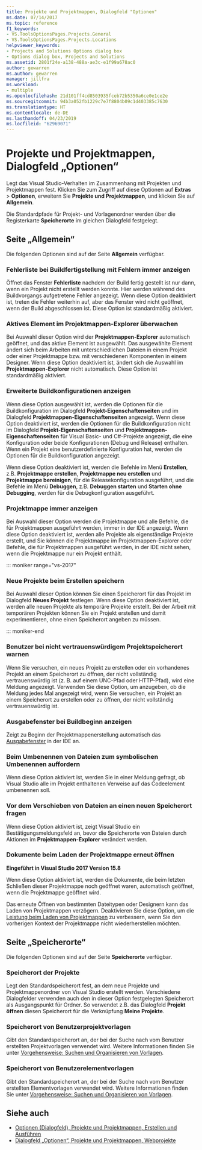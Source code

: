 ```yaml
---
title: Projekte und Projektmappen, Dialogfeld "Optionen"
ms.date: 07/14/2017
ms.topic: reference
f1_keywords:
- VS.ToolsOptionsPages.Projects.General
- VS.ToolsOptionsPages.Projects.Locations
helpviewer_keywords:
- Projects and Solutions Options dialog box
- Options dialog box, Projects and Solutions
ms.assetid: 2801f24e-a138-488a-ae3c-e1f99a678ac0
author: gewarren
ms.author: gewarren
manager: jillfra
ms.workload:
- multiple
ms.openlocfilehash: 21d101ff4cd8503935fceb72b5350a6ce0e1ce2e
ms.sourcegitcommit: 94b3a052fb1229c7e7f8804b09c1d403385c7630
ms.translationtype: HT
ms.contentlocale: de-DE
ms.lasthandoff: 04/23/2019
ms.locfileid: "62969071"
---
```

# <a name="projects-and-solutions-page-options-dialog-box"></a>Projekte und Projektmappen, Dialogfeld „Optionen“

Legt das Visual Studio-Verhalten im Zusammenhang mit Projekten und Projektmappen fest. Klicken Sie zum Zugriff auf diese Optionen auf **Extras** > **Optionen**, erweitern Sie **Projekte und Projektmappen**, und klicken Sie auf **Allgemein**.

Die Standardpfade für Projekt- und Vorlagenordner werden über die Registerkarte **Speicherorte** im gleichen Dialogfeld festgelegt.

## <a name="general-page"></a>Seite „Allgemein“

Die folgenden Optionen sind auf der Seite **Allgemein** verfügbar.

### <a name="always-show-error-list-if-build-finishes-with-errors"></a>Fehlerliste bei Buildfertigstellung mit Fehlern immer anzeigen

Öffnet das Fenster **Fehlerliste** nachdem der Build fertig gestellt ist nur dann, wenn ein Projekt nicht erstellt werden konnte. Hier werden während des Buildvorgangs aufgetretene Fehler angezeigt. Wenn diese Option deaktiviert ist, treten die Fehler weiterhin auf, aber das Fenster wird nicht geöffnet, wenn der Build abgeschlossen ist. Diese Option ist standardmäßig aktiviert.

### <a name="track-active-item-in-solution-explorer"></a>Aktives Element im Projektmappen-Explorer überwachen

Bei Auswahl dieser Option wird der **Projektmappen-Explorer** automatisch geöffnet, und das aktive Element ist ausgewählt. Das ausgewählte Element ändert sich beim Arbeiten mit unterschiedlichen Dateien in einem Projekt oder einer Projektmappe bzw. mit verschiedenen Komponenten in einem Designer. Wenn diese Option deaktiviert ist, ändert sich die Auswahl im **Projektmappen-Explorer** nicht automatisch. Diese Option ist standardmäßig aktiviert.

### <a name="show-advanced-build-configurations"></a>Erweiterte Buildkonfigurationen anzeigen

Wenn diese Option ausgewählt ist, werden die Optionen für die Buildkonfiguration im Dialogfeld **Projekt-Eigenschaftenseiten** und im Dialogfeld **Projektmappen-Eigenschaftenseiten** angezeigt. Wenn diese Option deaktiviert ist, werden die Optionen für die Buildkonfiguration nicht im Dialogfeld **Projekt-Eigenschaftenseiten** und **Projektmappen-Eigenschaftenseiten** für Visual Basic- und C#-Projekte angezeigt, die eine Konfiguration oder beide Konfigurationen (Debug und Release) enthalten. Wenn ein Projekt eine benutzerdefinierte Konfiguration hat, werden die Optionen für die Buildkonfiguration angezeigt.

Wenn diese Option deaktiviert ist, werden die Befehle im Menü **Erstellen**, z.B. **Projektmappe erstellen**, **Projektmappe neu erstellen** und **Projektmappe bereinigen**, für die Releasekonfiguration ausgeführt, und die Befehle im Menü **Debuggen**, z.B. **Debuggen starten** und **Starten ohne Debugging**, werden für die Debugkonfiguration ausgeführt.

### <a name="always-show-solution"></a>Projektmappe immer anzeigen

Bei Auswahl dieser Option werden die Projektmappe und alle Befehle, die für Projektmappen ausgeführt werden, immer in der IDE angezeigt. Wenn diese Option deaktiviert ist, werden alle Projekte als eigenständige Projekte erstellt, und Sie können die Projektmappe im Projektmappen-Explorer oder Befehle, die für Projektmappen ausgeführt werden, in der IDE nicht sehen, wenn die Projektmappe nur ein Projekt enthält.

::: moniker range="vs-2017"

### <a name="save-new-projects-when-created"></a>Neue Projekte beim Erstellen speichern

Bei Auswahl dieser Option können Sie einen Speicherort für das Projekt im Dialogfeld **Neues Projekt** festlegen. Wenn diese Option deaktiviert ist, werden alle neuen Projekte als temporäre Projekte erstellt. Bei der Arbeit mit temporären Projekten können Sie ein Projekt erstellen und damit experimentieren, ohne einen Speicherort angeben zu müssen.

::: moniker-end

### <a name="warn-user-when-the-project-location-is-not-trusted"></a>Benutzer bei nicht vertrauenswürdigem Projektspeicherort warnen

Wenn Sie versuchen, ein neues Projekt zu erstellen oder ein vorhandenes Projekt an einem Speicherort zu öffnen, der nicht vollständig vertrauenswürdig ist (z. B. auf einem UNC-Pfad oder HTTP-Pfad), wird eine Meldung angezeigt. Verwenden Sie diese Option, um anzugeben, ob die Meldung jedes Mal angezeigt wird, wenn Sie versuchen, ein Projekt an einem Speicherort zu erstellen oder zu öffnen, der nicht vollständig vertrauenswürdig ist.

### <a name="show-output-window-when-build-starts"></a>Ausgabefenster bei Buildbeginn anzeigen

Zeigt zu Beginn der Projektmappenerstellung automatisch das [Ausgabefenster](../../ide/reference/output-window.md) in der IDE an.

### <a name="prompt-for-symbolic-renaming-when-renaming-files"></a>Beim Umbenennen von Dateien zum symbolischen Umbenennen auffordern

Wenn diese Option aktiviert ist, werden Sie in einer Meldung gefragt, ob Visual Studio alle im Projekt enthaltenen Verweise auf das Codeelement umbenennen soll.

### <a name="prompt-before-moving-files-to-a-new-location"></a>Vor dem Verschieben von Dateien an einen neuen Speicherort fragen

Wenn diese Option aktiviert ist, zeigt Visual Studio ein Bestätigungsmeldungsfeld an, bevor die Speicherorte von Dateien durch Aktionen im **Projektmappen-Explorer** verändert werden.

### <a name="reopen-documents-on-solution-load"></a>Dokumente beim Laden der Projektmappe erneut öffnen

**Eingeführt in Visual Studio 2017 Version 15.8**

Wenn diese Option aktiviert ist, werden die Dokumente, die beim letzten Schließen dieser Projektmappe noch geöffnet waren, automatisch geöffnet, wenn die Projektmappe geöffnet wird.

Das erneute Öffnen von bestimmten Dateitypen oder Designern kann das Laden von Projektmappen verzögern. Deaktivieren Sie diese Option, um die [Leistung beim Laden von Projektmappen](../../ide/visual-studio-performance-tips-and-tricks.md#disable-automatic-file-restore) zu verbessern, wenn Sie den vorherigen Kontext der Projektmappe nicht wiederherstellen möchten.

## <a name="locations-page"></a>Seite „Speicherorte“

Die folgenden Optionen sind auf der Seite **Speicherorte** verfügbar.

### <a name="projects-location"></a>Speicherort der Projekte

Legt den Standardspeicherort fest, an dem neue Projekte und Projektmappenordner von Visual Studio erstellt werden. Verschiedene Dialogfelder verwenden auch den in dieser Option festgelegten Speicherort als Ausgangspunkt für Ordner. So verwendet z.B. das Dialogfeld **Projekt öffnen** diesen Speicherort für die Verknüpfung **Meine Projekte**.

### <a name="user-project-templates-location"></a>Speicherort von Benutzerprojektvorlagen

Gibt den Standardspeicherort an, der bei der Suche nach vom Benutzer erstellten Projektvorlagen verwendet wird. Weitere Informationen finden Sie unter [Vorgehensweise: Suchen und Organisieren von Vorlagen](../../ide/how-to-locate-and-organize-project-and-item-templates.md).

### <a name="user-item-templates-location"></a>Speicherort von Benutzerelementvorlagen

Gibt den Standardspeicherort an, der bei der Suche nach vom Benutzer erstellten Elementvorlagen verwendet wird. Weitere Informationen finden Sie unter [Vorgehensweise: Suchen und Organisieren von Vorlagen](../../ide/how-to-locate-and-organize-project-and-item-templates.md).

## <a name="see-also"></a>Siehe auch

- [Optionen (Dialogfeld), Projekte und Projektmappen, Erstellen und Ausführen](../../ide/reference/options-dialog-box-projects-and-solutions-build-and-run.md)
- [Dialogfeld „Optionen“, Projekte und Projektmappen, Webprojekte](../../ide/reference/options-dialog-box-projects-and-solutions-web-projects.md)
